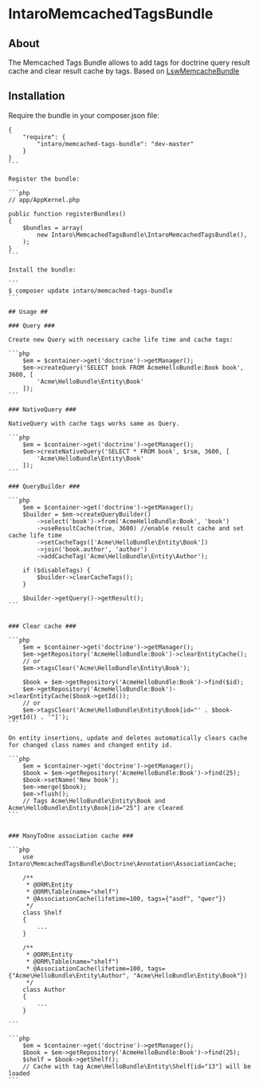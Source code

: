 # IntaroMemcachedTagsBundle #

## About ##
The Memcached Tags Bundle allows to add tags for doctrine query result cache and clear result cache by tags. Based on [LswMemcacheBundle](https://github.com/LeaseWeb/LswMemcacheBundle)

## Installation ##
Require the bundle in your composer.json file:

````
{
    "require": {
        "intaro/memcached-tags-bundle": "dev-master"
    }
}
```

Register the bundle:

```php
// app/AppKernel.php

public function registerBundles()
{
    $bundles = array(
        new Intaro\MemcachedTagsBundle\IntaroMemcachedTagsBundle(),
    );
}
```

Install the bundle:

```
$ composer update intaro/memcached-tags-bundle
```

## Usage ##

### Query ###

Create new Query with necessary cache life time and cache tags:

```php
    $em = $container->get('doctrine')->getManager();
    $em->createQuery('SELECT book FROM AcmeHelloBundle:Book book', 3600, [
        'Acme\HelloBundle\Entity\Book'
    ]);
```

### NativeQuery ###

NativeQuery with cache tags works same as Query.

```php
    $em = $container->get('doctrine')->getManager();
    $em->createNativeQuery('SELECT * FROM book', $rsm, 3600, [
        'Acme\HelloBundle\Entity\Book'
    ]);
```

### QueryBuilder ###

```php
    $em = $container->get('doctrine')->getManager();
    $builder = $em->createQueryBuilder()
        ->select('book')->from('AcmeHelloBundle:Book', 'book')
        ->useResultCache(true, 3600) //enable result cache and set cache life time
        ->setCacheTags(['Acme\HelloBundle\Entity\Book'])
        ->join('book.author', 'author')
        ->addCacheTag('Acme\HelloBundle\Entity\Author');

    if ($disableTags) {
        $builder->clearCacheTags();
    }

    $builder->getQuery()->getResult();
```


### Clear cache ###

```php
    $em = $container->get('doctrine')->getManager();
    $em->getRepository('AcmeHelloBundle:Book')->clearEntityCache();
    // or
    $em->tagsClear('Acme\HelloBundle\Entity\Book');

    $book = $em->getRepository('AcmeHelloBundle:Book')->find($id);
    $em->getRepository('AcmeHelloBundle:Book')->clearEntityCache($book->getId());
    // or
    $em->tagsClear('Acme\HelloBundle\Entity\Book[id="' . $book->getId() . '"]');
```

On entity insertions, update and deletes automatically clears cache for changed class names and changed entity id.

```php
    $em = $container->get('doctrine')->getManager();
    $book = $em->getRepository('AcmeHelloBundle:Book')->find(25);
    $book->setName('New book');
    $em->merge($book);
    $em->flush();
    // Tags Acme\HelloBundle\Entity\Book and Acme\HelloBundle\Entity\Book[id="25"] are cleared
```


### ManyToOne association cache ###

```php
    use Intaro\MemcachedTagsBundle\Doctrine\Annotation\AssociationCache;

    /**
     * @ORM\Entity
     * @ORM\Table(name="shelf")
     * @AssociationCache(lifetime=100, tags={"asdf", "qwer"})
     */
    class Shelf
    {
        ...
    }

    /**
     * @ORM\Entity
     * @ORM\Table(name="shelf")
     * @AssociationCache(lifetime=100, tags={"Acme\HelloBundle\Entity\Author", "Acme\HelloBundle\Entity\Book"})
     */
    class Author
    {
        ...
    }

```

```php
    $em = $container->get('doctrine')->getManager();
    $book = $em->getRepository('AcmeHelloBundle:Book')->find(25);
    $shelf = $book->getShelf();
    // Cache with tag Acme\HelloBundle\Entity\Shelf[id="13"] will be loaded
```
